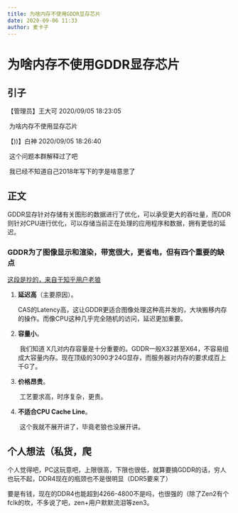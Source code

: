 ```yaml
---
title: 为啥内存不使用GDDR显存芯片
date: 2020-09-06 11:33
author: 麦卡子
---
```


# 为啥内存不使用GDDR显存芯片



## 引子

【管理员】王大可 2020/09/05 18:23:05

​	为啥内存不使用显存芯片

【))】白神 2020/09/05 18:26:40

​	这个问题本群解释过了吧

​	我已经不知道自己2018年写下的字是啥意思了




## 正文
​	GDDR显存针对存储有关图形的数据进行了优化，可以承受更大的吞吐量，而DDR则针对CPU进行优化，可以存储当前正在处理的应用程序和数据，拥有更低的延迟。

### GDDR为了图像显示和渲染，带宽很大，更省电，但有四个重要的缺点

[这段是抄的，来自于知乎用户老狼](https://zhuanlan.zhihu.com/p/83935084)

1. **延迟高**（主要原因）。

   ​	CAS的Latency高，这让GDDR更适合图像处理这种高并发的，大块搬移内存的操作。而像CPU这种几乎完全随机的访问，延迟更加重要。

2. **容量小**。

   ​	我们知道 X几对内存容量是十分重要的。GDDR一般X32甚至X64，不容易组成大容量内存。现在顶级的3090才24G显存，而服务器对内存的要求成百上千G了。

3. **价格昂贵**。

   ​	工艺要求高，时序复杂，更贵。

4. **不适合CPU Cache Line**。

   ​	这个我就不展开讲了，毕竟老狼也没展开讲。

## 个人想法（私货，爬

​	个人觉得吧，PC这玩意吧，上限很高，下限也很低，就算要搞GDDR的话，穷人也玩不起，DDR4现在的瓶颈也不是很明显（DDR5要来了）

​	要是有钱，现在的DDR4也能超到4266-4800不是吗，也很强的（除了Zen2有个fclk的坎，不多说了吧，zen+用户默默流泪等zen3。